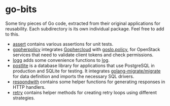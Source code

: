 # go-bits

Some tiny pieces of Go code, extracted from their original applications for
reusability. Each subdirectory is its own individual package. Feel free to add
to this.

* [assert](./assert) contains various assertions for unit tests.
* [gopherpolicy](./gopherpolicy) integrates [Gophercloud](https://github.com/gophercloud/gophercloud) with [goslo.policy](https://github.com/databus23/goslo.policy), for OpenStack services that need to validate client tokens and check permissions.
* [logg](./logg) adds some convenience functions to [log](https://golang.org/pkg/log/).
* [postlite](./postlite) is a database library for applications that use PostgreSQL in production and SQLite for testing. It integrates [golang-migrate/migrate](https://github.com/golang-migrate/migrate) for data definition and imports the necessary SQL drivers.
* [respondwith](./respondwith) contains some helper functions for generating responses in HTTP handlers.
* [retry](./retry) contains helper methods for creating retry loops using different strategies.
